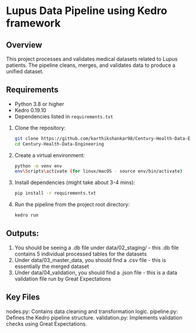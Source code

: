 # Lupus Data Pipeline using Kedro framework

## Overview
This project processes and validates medical datasets related to Lupus patients. The pipeline cleans, merges, and validates data to produce a unified dataset.

## Requirements
- Python 3.8 or higher
- Kedro 0.19.10
- Dependencies listed in `requirements.txt`

1. Clone the repository:
   ```bash
   git clone https://github.com/karthikshankar98/Century-Health-Data-Engineering.git
   cd Century-Health-Data-Engineering

2. Create a virtual environment:
   ```bash
   python -m venv env
   env\Scripts\activate (for linux/macOS - source env/bin/activate)

3. Install dependencies (might take about 3-4 mins):
   ```bash
   pip install -r requirements.txt

4. Run the pipeline from the project root directory:
   ```bash
   kedro run

## Outputs:
1. You should be seeing a .db file under data/02_staging/   - this .db file contains 5 individual processed tables for the datasets
2. Under data/03_master_data, you should find a .csv file  - this is essentially the merged dataset
3. Under data/04_validation, you should find a .json file - this is a data validation file run by Great Expectations

## Key Files
nodes.py: Contains data cleaning and transformation logic.
pipeline.py: Defines the Kedro pipeline structure.
validation.py: Implements validation checks using Great Expectations.

